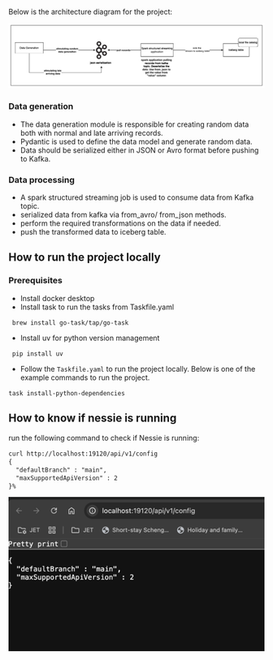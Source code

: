 Below is the architecture diagram for the project:

![img_1.png](img_1.png)

### Data generation

* The data generation module is responsible for creating random data both with normal and late arriving records.
* Pydantic is used to define the data model and generate random data.
* Data should be serialized either in JSON or Avro format before pushing to Kafka.

### Data processing

* A spark structured streaming job is used to consume data from Kafka topic.
* serialized data from kafka via from_avro/ from_json methods.
* perform the required transformations on the data if needed.
* push the transformed data to iceberg table.

## How to run the project locally

### Prerequisites

* Install docker desktop
* Install task to run the tasks from Taskfile.yaml

```commandline
 brew install go-task/tap/go-task
```

* Install uv for python version management

```commandline
 pip install uv
 ```

* Follow the `Taskfile.yaml` to run the project locally. Below is one of the example commands to run the project.

```commandline
task install-python-dependencies  
```

## How to know if nessie is running

run the following command to check if Nessie is running:

```commandline
curl http://localhost:19120/api/v1/config
{
  "defaultBranch" : "main",
  "maxSupportedApiVersion" : 2
}% 
```

![img.png](img.png)
